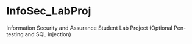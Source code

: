 # InfoSec_LabProj
Information Security and Assurance Student Lab Project (Optional Pen-testing and SQL injection)
